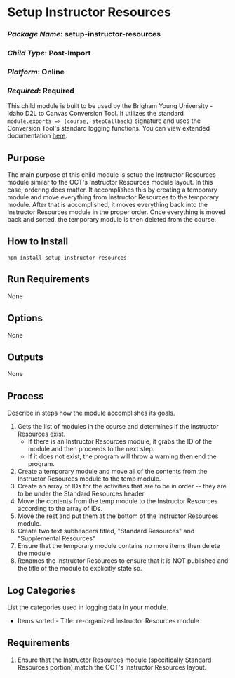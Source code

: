 # Setup Instructor Resources
### *Package Name*: setup-instructor-resources
### *Child Type*: Post-Import
### *Platform*: Online
### *Required*: Required

This child module is built to be used by the Brigham Young University - Idaho D2L to Canvas Conversion Tool. It utilizes the standard `module.exports => (course, stepCallback)` signature and uses the Conversion Tool's standard logging functions. You can view extended documentation [here](https://github.com/byuitechops/d2l-to-canvas-conversion-tool/tree/master/documentation).

## Purpose

The main purpose of this child module is setup the Instructor Resources module similar to the OCT's Instructor Resources module layout. In this case,
ordering does matter. It accomplishes this by creating a temporary module and move everything from Instructor Resources to the temporary module. After
that is accomplished, it moves everything back into the Instructor Resources module in the proper order. Once everything is moved back and sorted, the
temporary module is then deleted from the course.

## How to Install

```
npm install setup-instructor-resources
```

## Run Requirements

None

## Options

None

## Outputs

None

## Process

Describe in steps how the module accomplishes its goals.

1. Gets the list of modules in the course and determines if the Instructor Resources exist.
    - If there is an Instructor Resources module, it grabs the ID of the module and then proceeds to the next step.
    - If it does not exist, the program will throw a warning then end the program.
2. Create a temporary module and move all of the contents from the Instructor Resources module to the temp module.
3. Create an array of IDs for the activities that are to be in order -- they are to be under the Standard Resources header
4. Move the contents from the temp module to the Instructor Resources according to the array of IDs. 
5. Move the rest and put them at the bottom of the Instructor Resources module.
6. Create two text subheaders titled, "Standard Resources" and "Supplemental Resources"
7. Ensure that the temporary module contains no more items then delete the module
8. Renames the Instructor Resources to ensure that it is NOT published and the title of the module to explicitly state so.

## Log Categories

List the categories used in logging data in your module.

- Items sorted - Title: re-organized Instructor Resources module

## Requirements

1. Ensure that the Instructor Resources module (specifically Standard Resources portion) match the OCT's Instructor Resources layout.

